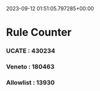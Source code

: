 2023-09-12 01:51:05.797285+00:00
# Rule Counter 
 ### UCATE : 430234

 ### Veneto : 180463

 ### Allowlist : 13930